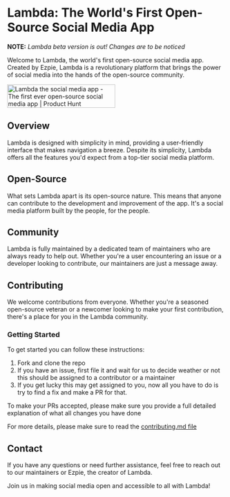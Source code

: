 # Lambda: The World's First Open-Source Social Media App

**NOTE:** _Lambda beta version is out! Changes are to be noticed_

Welcome to Lambda, the world's first open-source social media app. Created by Ezpie, Lambda is a revolutionary platform that brings the power of social media into the hands of the open-source community.

<a href="https://www.producthunt.com/posts/lambda-the-social-media-app?utm_source=badge-featured&utm_medium=badge&utm_souce=badge-lambda&#0045;the&#0045;social&#0045;media&#0045;app" target="_blank"><img src="https://api.producthunt.com/widgets/embed-image/v1/featured.svg?post_id=424746&theme=light" alt="Lambda&#0032;the&#0032;social&#0032;media&#0032;app - The&#0032;first&#0032;ever&#0032;open&#0045;source&#0032;social&#0032;media&#0032;app | Product Hunt" style="width: 250px; height: 54px;" width="250" height="54" /></a>

## Overview

Lambda is designed with simplicity in mind, providing a user-friendly interface that makes navigation a breeze. Despite its simplicity, Lambda offers all the features you'd expect from a top-tier social media platform.

## Open-Source

What sets Lambda apart is its open-source nature. This means that anyone can contribute to the development and improvement of the app. It's a social media platform built by the people, for the people.

## Community

Lambda is fully maintained by a dedicated team of maintainers who are always ready to help out. Whether you're a user encountering an issue or a developer looking to contribute, our maintainers are just a message away.

## Contributing

We welcome contributions from everyone. Whether you're a seasoned open-source veteran or a newcomer looking to make your first contribution, there's a place for you in the Lambda community.

### Getting Started

To get started you can follow these instructions:

1. Fork and clone the repo
2. If you have an issue, first file it and wait for us to decide weather or not this should be assigned to a contributor or a maintainer
3. If you get lucky this may get assigned to you, now all you have to do is try to find a fix and make a PR for that.

To make your PRs accepted, please make sure you provide a full detailed explanation of what all changes you have done

For more details, please make sure to read the [contributing.md file](https://github.com/ezpie1/lambda-official/blob/main/CONTRIBUTING.md)

## Contact

If you have any questions or need further assistance, feel free to reach out to our maintainers or Ezpie, the creator of Lambda.

Join us in making social media open and accessible to all with Lambda!
